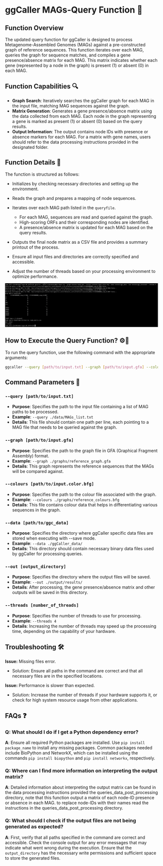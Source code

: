 # ggCaller MAGs-Query Function 🧬

## Function Overview
The updated query function for ggCaller is designed to process Metagenome-Assembled Genomes (MAGs) against a pre-constructed graph of reference sequences. This function iterates over each MAG, queries the graph for sequence matches, and compiles a gene presence/absence matrix for each MAG. This matrix indicates whether each gene (represented by a node in the graph) is present (1) or absent (0) in each MAG.

## Function Capabilities 🔍
- **Graph Search**: Iteratively searches the ggCaller graph for each MAG in the input file, matching MAG sequences against the graph.
- **Matrix Generation**: Generates a gene presence/absence matrix using the data collected from each MAG. Each node in the graph representing a gene is marked as present (1) or absent (0) based on the query results.
- **Output Information**: The output contains node IDs with presence or absence markers for each MAG. For a matrix with gene names, users should refer to the data processing instructions provided in the designated folder.

## Function Details 🔧
The function is structured as follows:
- Initializes by checking necessary directories and setting up the environment.
- Reads the graph and prepares a mapping of node sequences.
- Iterates over each MAG path listed in the `queryfile`.
  - For each MAG, sequences are read and queried against the graph.
  - High-scoring ORFs and their corresponding nodes are identified.
  - A presence/absence matrix is updated for each MAG based on the query results.
- Outputs the final node matrix as a CSV file and provides a summary printout of the process.

- Ensure all input files and directories are correctly specified and accessible.
- Adjust the number of threads based on your processing environment to optimize performance.

![Example Image](src/Screenshot.png)


## How to Execute the Query Function? ⚙️🤔
To run the query function, use the following command with the appropriate arguments:

```bash
ggcaller --query [path/to/input.txt] --graph [path/to/input.gfa] --colours [path/to/input.color.bfg] --data [path/to/ggc_data] --out [output_directory] --threads [number_of_threads]
```


## Command Parameters 📝

### `--query [path/to/input.txt]`
- **Purpose**: Specifies the path to the input file containing a list of MAG paths to be processed.
- **Example**: `--query ./data/MAGs_list.txt`
- **Details**: This file should contain one path per line, each pointing to a MAG file that needs to be queried against the graph.

### `--graph [path/to/input.gfa]`
- **Purpose**: Specifies the path to the graph file in GFA (Graphical Fragment Assembly) format.
- **Example**: `--graph ./graphs/reference_graph.gfa`
- **Details**: This graph represents the reference sequences that the MAGs will be compared against.

### `--colours [path/to/input.color.bfg]`
- **Purpose**: Specifies the path to the colour file associated with the graph.
- **Example**: `--colours ./graphs/reference_colours.bfg`
- **Details**: This file contains colour data that helps in differentiating various sequences in the graph.

### `--data [path/to/ggc_data]`
- **Purpose**: Specifies the directory where ggCaller specific data files are stored when executing with --save mode.
- **Example**: `--data ./ggCaller_data/`
- **Details**: This directory should contain necessary binary data files used by ggCaller for processing queries.

### `--out [output_directory]`
- **Purpose**: Specifies the directory where the output files will be saved.
- **Example**: `--out ./output/results/`
- **Details**: After processing, the gene presence/absence matrix and other outputs will be saved in this directory.

### `--threads [number_of_threads]`
- **Purpose**: Specifies the number of threads to use for processing.
- **Example**: `--threads 4`
- **Details**: Increasing the number of threads may speed up the processing time, depending on the capability of your hardware.


## Troubleshooting 🛠️

**Issue:** Missing files error.
- Solution: Ensure all paths in the command are correct and that all necessary files are in the specified locations.

**Issue:** Performance is slower than expected.
- Solution: Increase the number of threads if your hardware supports it, or check for high system resource usage from other applications.


## FAQs ❓


### Q: What should I do if I get a Python dependency error?
**A**: Ensure all required Python packages are installed. Use `pip install package_name` to install any missing packages. Common packages needed include BioPython and NetworkX, which can be installed using the commands `pip install biopython` and `pip install networkx`, respectively.

### Q: Where can I find more information on interpreting the output matrix?
**A**: Detailed information about interpreting the output matrix can be found in the data processing instructions provided the queries_data_post_processing directory, note that this function output a matrix of each node-ID presence or absence in each MAG. to replace node-IDs with their names read the instructions in the queries_data_post_processing directory.   


### Q: What should I check if the output files are not being generated as expected?
**A**: First, verify that all paths specified in the command are correct and accessible. Check the console output for any error messages that may indicate what went wrong during the execution. Ensure that the `output_directory` has the necessary write permissions and sufficient space to store the generated files.
